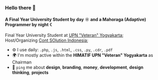 ### Hello there 👋

#### A Final Year University Student by day ☼ and a Mahoraga (Adaptive) Programmer by night ☾

Final Year University Student at [UPN "Veteran" Yogyakarta](https://if.upnyk.ac.id/);<br>
Host/Organizing [Cont SOlution Indonesia](https://www.contsoldev.com/);<br>

- ⚙️ I use daily: `.php`, `.js`, `.html`, `.css`, `.py`, `.cdr`, `.pdf`
- 🌍 I'm mostly active within the **HIMATIF UPN "Veteran" Yogyakarta** as Chairman
- 💬 `ping` me about **design**, **branding**, **money**, **development**, **design thinking**, **projects**
